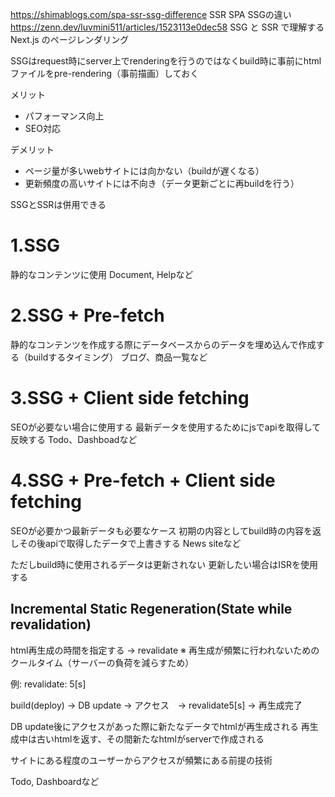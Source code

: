 https://shimablogs.com/spa-ssr-ssg-difference
SSR SPA SSGの違い
https://zenn.dev/luvmini511/articles/1523113e0dec58
SSG と SSR で理解する Next.js のページレンダリング

SSGはrequest時にserver上でrenderingを行うのではなくbuild時に事前にhtmlファイルをpre-rendering（事前描画）しておく

メリット
* パフォーマンス向上
* SEO対応

デメリット
* ページ量が多いwebサイトには向かない（buildが遅くなる）
* 更新頻度の高いサイトには不向き（データ更新ごとに再buildを行う）

SSGとSSRは併用できる
# 1.SSG

静的なコンテンツに使用
Document, Helpなど

# 2.SSG + Pre-fetch

静的なコンテンツを作成する際にデータベースからのデータを埋め込んで作成する（buildするタイミング）
ブログ、商品一覧など

# 3.SSG + Client side fetching

SEOが必要ない場合に使用する
最新データを使用するためにjsでapiを取得して反映する
Todo、Dashboadなど

# 4.SSG + Pre-fetch + Client side fetching

SEOが必要かつ最新データも必要なケース
初期の内容としてbuild時の内容を返しその後apiで取得したデータで上書きする
News siteなど

ただしbuild時に使用されるデータは更新されない
更新したい場合はISRを使用する

## Incremental Static Regeneration(State while revalidation)

html再生成の時間を指定する -> revalidate
※ 再生成が頻繁に行われないためのクールタイム（サーバーの負荷を減らすため）

例: revalidate: 5[s]

build(deploy) → DB update → アクセス　→ revalidate5[s] → 再生成完了

DB update後にアクセスがあった際に新たなデータでhtmlが再生成される
再生成中は古いhtmlを返す、その間新たなhtmlがserverで作成される

サイトにある程度のユーザーからアクセスが頻繁にある前提の技術

Todo, Dashboardなど
